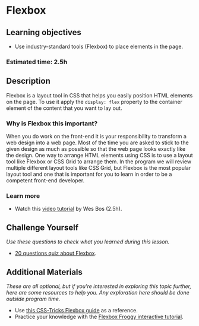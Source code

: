 # Flexbox

## Learning objectives

- Use industry-standard tools (Flexbox) to place elements in the page.

### Estimated time: 2.5h

## Description

Flexbox is a layout tool in CSS that helps you easily position HTML elements on the page. To use it apply the `display: flex` property to the container element of the content that you want to lay out.

### Why is Flexbox this important?

When you do work on the front-end it is your responsibility to transform a web design into a web page. Most of the time you are asked to stick to the given design as much as possible so that the web page looks exactly like the design. One way to arrange HTML elements using CSS is to use a layout tool like Flexbox or CSS Grid to arrange them. In the program we will review multiple different layout tools like CSS Grid, but Flexbox is the most popular layout tool and one that is important for you to learn in order to be a competent front-end developer.

### Learn more

- Watch this [video tutorial](https://www.youtube.com/playlist?list=PLu8EoSxDXHP7xj_y6NIAhy0wuCd4uVdid) by Wes Bos (2.5h).

## Challenge Yourself

*Use these questions to check what you learned during this lesson.*
- [20 questions quiz about Flexbox](https://docs.google.com/forms/d/e/1FAIpQLSelTi87XC9r3Z8gxqwgNsWCjw_NNjH3Qd-TNNvdiNSocCjaaA/viewform).

## Additional Materials

*These are all optional, but if you're interested in exploring this topic further, here are some resources to help you. Any exploration here should be done outside program time.*
- Use [this CSS-Tricks Flexbox guide](https://css-tricks.com/snippets/css/a-guide-to-flexbox/) as a reference.
- Practice your knowledge with the [Flexbox Froggy interactive tutorial](http://flexboxfroggy.com/).
